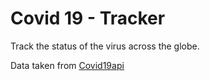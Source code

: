 # Covid 19 - Tracker
Track the status of the virus across the globe.

Data taken from [Covid19api](https://covid19api.com/)
